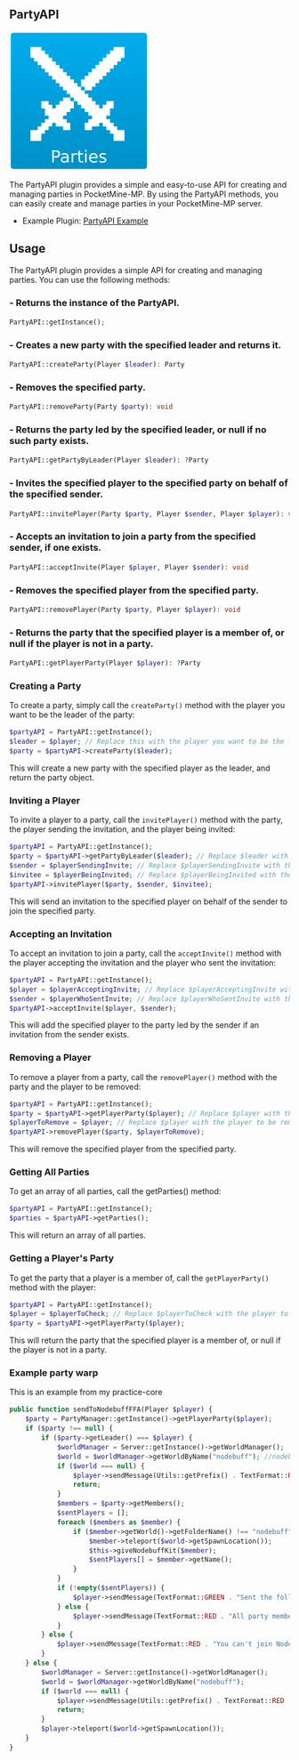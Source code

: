## PartyAPI 
<img src="https://github.com/Inaay/PartyAPI/blob/main/meta/Logo.png" alt="Logo">

The PartyAPI plugin provides a simple and easy-to-use API for creating and managing parties in PocketMine-MP. By using the PartyAPI methods, you can easily create and manage parties in your PocketMine-MP server.

* Example Plugin: [PartyAPI Example](https://github.com/Inaay/PartyAPI-Example)

## Usage

The PartyAPI plugin provides a simple API for creating and managing parties. You can use the following methods:

### - Returns the instance of the PartyAPI.
```php
PartyAPI::getInstance();
```

### - Creates a new party with the specified leader and returns it.
```php
PartyAPI::createParty(Player $leader): Party
```

### - Removes the specified party.
```php
PartyAPI::removeParty(Party $party): void
```

### - Returns the party led by the specified leader, or null if no such party exists.
```php
PartyAPI::getPartyByLeader(Player $leader): ?Party
```

### - Invites the specified player to the specified party on behalf of the specified sender.
```php
PartyAPI::invitePlayer(Party $party, Player $sender, Player $player): void
```

### - Accepts an invitation to join a party from the specified sender, if one exists.
```php
PartyAPI::acceptInvite(Player $player, Player $sender): void
```

### - Removes the specified player from the specified party.
```php
PartyAPI::removePlayer(Party $party, Player $player): void
```

### - Returns the party that the specified player is a member of, or null if the player is not in a party.

```php
PartyAPI::getPlayerParty(Player $player): ?Party
```

### Creating a Party

To create a party, simply call the ``createParty()`` method with the player you want to be the leader of the party:

```php
$partyAPI = PartyAPI::getInstance();
$leader = $player; // Replace this with the player you want to be the leader of the party
$party = $partyAPI->createParty($leader);
```
This will create a new party with the specified player as the leader, and return the party object.

### Inviting a Player

To invite a player to a party, call the ``invitePlayer()`` method with the party, the player sending the invitation, and the player being invited:

```php
$partyAPI = PartyAPI::getInstance();
$party = $partyAPI->getPartyByLeader($leader); // Replace $leader with the leader of the party
$sender = $playerSendingInvite; // Replace $playerSendingInvite with the player sending the invitation
$invitee = $playerBeingInvited; // Replace $playerBeingInvited with the player being invited
$partyAPI->invitePlayer($party, $sender, $invitee);
```

This will send an invitation to the specified player on behalf of the sender to join the specified party.

### Accepting an Invitation

To accept an invitation to join a party, call the ``acceptInvite()`` method with the player accepting the invitation and the player who sent the invitation:

```php
$partyAPI = PartyAPI::getInstance();
$player = $playerAcceptingInvite; // Replace $playerAcceptingInvite with the player accepting the invitation
$sender = $playerWhoSentInvite; // Replace $playerWhoSentInvite with the player who sent the invitation
$partyAPI->acceptInvite($player, $sender);
```

This will add the specified player to the party led by the sender if an invitation from the sender exists.

### Removing a Player

To remove a player from a party, call the ``removePlayer()`` method with the party and the player to be removed:

```php
$partyAPI = PartyAPI::getInstance();
$party = $partyAPI->getPlayerParty($player); // Replace $player with the player to be removed
$playerToRemove = $player; // Replace $player with the player to be removed
$partyAPI->removePlayer($party, $playerToRemove);
```

This will remove the specified player from the specified party.

### Getting All Parties

To get an array of all parties, call the getParties() method:

```php
$partyAPI = PartyAPI::getInstance();
$parties = $partyAPI->getParties();
```

This will return an array of all parties.

### Getting a Player's Party

To get the party that a player is a member of, call the ``getPlayerParty()`` method with the player:

```php
$partyAPI = PartyAPI::getInstance();
$player = $playerToCheck; // Replace $playerToCheck with the player to check the party membership for
$party = $partyAPI->getPlayerParty($player);
```

This will return the party that the specified player is a member of, or null if the player is not in a party.

### Example party warp

This is an example from my practice-core

```php
public function sendToNodebuffFFA(Player $player) {
    $party = PartyManager::getInstance()->getPlayerParty($player);
    if ($party !== null) {
        if ($party->getLeader() === $player) {
            $worldManager = Server::getInstance()->getWorldManager();
            $world = $worldManager->getWorldByName("nodebuff"); //nodebuff world example
            if ($world === null) {
                $player->sendMessage(Utils::getPrefix() . TextFormat::RED . "The world 'nodebuff' does not exist.");
                return;
            }
            $members = $party->getMembers();
            $sentPlayers = [];
            foreach ($members as $member) {
                if ($member->getWorld()->getFolderName() !== "nodebuff") { // nodebuff world example
                    $member->teleport($world->getSpawnLocation());
                    $this->giveNodebuffKit($member);
                    $sentPlayers[] = $member->getName();
                }
            }
            if (!empty($sentPlayers)) {
                $player->sendMessage(TextFormat::GREEN . "Sent the following party members to nodebuff: " . TextFormat::RED . implode(", ", $sentPlayers));
            } else {
                $player->sendMessage(TextFormat::RED . "All party members are already in nodebuff.");
            }
        } else {
            $player->sendMessage(TextFormat::RED . "You can't join Nodebuff while in a party.");
        }
    } else {
        $worldManager = Server::getInstance()->getWorldManager();
        $world = $worldManager->getWorldByName("nodebuff");
        if ($world === null) {
            $player->sendMessage(Utils::getPrefix() . TextFormat::RED . "The world 'nodebuff' does not exist.");
            return;
        }
        $player->teleport($world->getSpawnLocation());
    }
}
```
